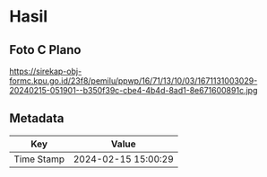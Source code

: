 # Hasil

## Foto C Plano

https://sirekap-obj-formc.kpu.go.id/23f8/pemilu/ppwp/16/71/13/10/03/1671131003029-20240215-051901--b350f39c-cbe4-4b4d-8ad1-8e671600891c.jpg


## Metadata

| Key        | Value               |
| ---------- | ------------------- |
| Time Stamp | 2024-02-15 15:00:29 |



